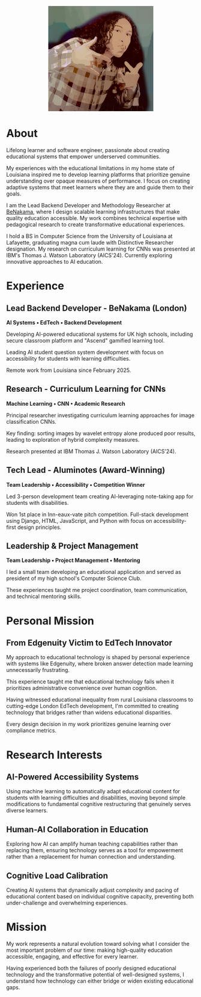 <p align="center">
    <img src="src/content/image-6.png" style="height: auto;width: 20em;">
</p>



# About

Lifelong learner and software engineer, passionate about creating educational systems that empower underserved communities.

My experiences with the educational limitations in my home state of Louisiana inspired me to develop learning platforms that prioritize genuine understanding over opaque measures of performance. I focus on creating adaptive systems that meet learners where they are and guide them to their goals.

I am the Lead Backend Developer and Methodology Researcher at [BeNakama](https://benakama.com/), where I design scalable learning infrastructures that make quality education accessible. My work combines technical expertise with pedagogical research to create transformative educational experiences.

I hold a BS in Computer Science from the University of Louisiana at Lafayette, graduating magna cum laude with Distinctive Researcher designation. My research on curriculum learning for CNNs was presented at IBM's Thomas J. Watson Laboratory (AICS'24). Currently exploring innovative approaches to AI education.

# Experience

## Lead Backend Developer - BeNakama (London)
**AI Systems • EdTech • Backend Development**

Developing AI-powered educational systems for UK high schools, including secure classroom platform and "Ascend" gamified learning tool. 

Leading AI student question system development with focus on accessibility for students with learning difficulties. 

Remote work from Louisiana since February 2025.

## Research - Curriculum Learning for CNNs
**Machine Learning • CNN • Academic Research**

Principal researcher investigating curriculum learning approaches for image classification CNNs. 

Key finding: sorting images by wavelet entropy alone produced poor results, leading to exploration of hybrid complexity measures. 

Research presented at IBM Thomas J. Watson Laboratory (AICS'24).

## Tech Lead - Aluminotes (Award-Winning)
**Team Leadership • Accessibility • Competition Winner**

Led 3-person development team creating AI-leveraging note-taking app for students with disabilities. 

Won 1st place in Inn-eaux-vate pitch competition. Full-stack development using Django, HTML, JavaScript, and Python with focus on accessibility-first design principles.

## Leadership & Project Management
**Team Leadership • Project Management • Mentoring**

I led a small team developing an educational application and served as president of my high school's Computer Science Club. 

These experiences taught me project coordination, team communication, and technical mentoring skills.

# Personal Mission

## From Edgenuity Victim to EdTech Innovator

My approach to educational technology is shaped by personal experience with systems like Edgenuity, where broken answer detection made learning unnecessarily frustrating. 

This experience taught me that educational technology fails when it prioritizes administrative convenience over human cognition.

Having witnessed educational inequality from rural Louisiana classrooms to cutting-edge London EdTech development, I'm committed to creating technology that bridges rather than widens educational disparities. 

Every design decision in my work prioritizes genuine learning over compliance metrics.

# Research Interests

## AI-Powered Accessibility Systems

Using machine learning to automatically adapt educational content for students with learning difficulties and disabilities, moving beyond simple modifications to fundamental cognitive restructuring that genuinely serves diverse learners.

## Human-AI Collaboration in Education

Exploring how AI can amplify human teaching capabilities rather than replacing them, ensuring technology serves as a tool for empowerment rather than a replacement for human connection and understanding.

## Cognitive Load Calibration

Creating AI systems that dynamically adjust complexity and pacing of educational content based on individual cognitive capacity, preventing both under-challenge and overwhelming experiences.

# Mission

My work represents a natural evolution toward solving what I consider the most important problem of our time: making high-quality education accessible, engaging, and effective for every learner. 

Having experienced both the failures of poorly designed educational technology and the transformative potential of well-designed systems, I understand how technology can either bridge or widen existing educational gaps.
